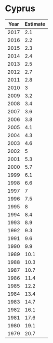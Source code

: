 # Cyprus

| Year | Estimate |
| ---- | -------- |
| 2017 | 2.1 |
| 2016 | 2.2 |
| 2015 | 2.3 |
| 2014 | 2.4 |
| 2013 | 2.5 |
| 2012 | 2.7 |
| 2011 | 2.8 |
| 2010 | 3 |
| 2009 | 3.2 |
| 2008 | 3.4 |
| 2007 | 3.6 |
| 2006 | 3.8 |
| 2005 | 4.1 |
| 2004 | 4.3 |
| 2003 | 4.6 |
| 2002 | 5 |
| 2001 | 5.3 |
| 2000 | 5.7 |
| 1999 | 6.1 |
| 1998 | 6.6 |
| 1997 | 7 |
| 1996 | 7.5 |
| 1995 | 8 |
| 1994 | 8.4 |
| 1993 | 8.9 |
| 1992 | 9.3 |
| 1991 | 9.6 |
| 1990 | 9.9 |
| 1989 | 10.1 |
| 1988 | 10.3 |
| 1987 | 10.7 |
| 1986 | 11.4 |
| 1985 | 12.2 |
| 1984 | 13.4 |
| 1983 | 14.7 |
| 1982 | 16.1 |
| 1981 | 17.6 |
| 1980 | 19.1 |
| 1979 | 20.7 |